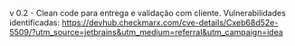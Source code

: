 v 0.2 - Clean code para entrega e validação com cliente.
Vulnerabilidades identificadas:
https://devhub.checkmarx.com/cve-details/Cxeb68d52e-5509/?utm_source=jetbrains&utm_medium=referral&utm_campaign=idea